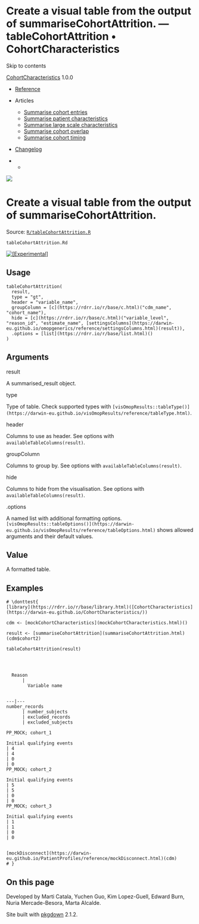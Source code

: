 # Create a visual table from the output of summariseCohortAttrition. — tableCohortAttrition • CohortCharacteristics

Skip to contents

[CohortCharacteristics](../index.html) 1.0.0

  * [Reference](../reference/index.html)
  * Articles
    * [Summarise cohort entries](../articles/summarise_cohort_entries.html)
    * [Summarise patient characteristics](../articles/summarise_characteristics.html)
    * [Summarise large scale characteristics](../articles/summarise_large_scale_characteristics.html)
    * [Summarise cohort overlap](../articles/summarise_cohort_overlap.html)
    * [Summarise cohort timing](../articles/summarise_cohort_timing.html)
  * [Changelog](../news/index.html)


  *   * [](https://github.com/darwin-eu/CohortCharacteristics/)



![](../logo.png)

# Create a visual table from the output of summariseCohortAttrition.

Source: [`R/tableCohortAttrition.R`](https://github.com/darwin-eu/CohortCharacteristics/blob/v1.0.0/R/tableCohortAttrition.R)

`tableCohortAttrition.Rd`

[![\[Experimental\]](figures/lifecycle-experimental.svg)](https://lifecycle.r-lib.org/articles/stages.html#experimental)

## Usage
    
    
    tableCohortAttrition(
      result,
      type = "gt",
      header = "variable_name",
      groupColumn = [c](https://rdrr.io/r/base/c.html)("cdm_name", "cohort_name"),
      hide = [c](https://rdrr.io/r/base/c.html)("variable_level", "reason_id", "estimate_name", [settingsColumns](https://darwin-eu.github.io/omopgenerics/reference/settingsColumns.html)(result)),
      .options = [list](https://rdrr.io/r/base/list.html)()
    )

## Arguments

result
    

A summarised_result object.

type
    

Type of table. Check supported types with `[visOmopResults::tableType()](https://darwin-eu.github.io/visOmopResults/reference/tableType.html)`.

header
    

Columns to use as header. See options with `availableTableColumns(result)`.

groupColumn
    

Columns to group by. See options with `availableTableColumns(result)`.

hide
    

Columns to hide from the visualisation. See options with `availableTableColumns(result)`.

.options
    

A named list with additional formatting options. `[visOmopResults::tableOptions()](https://darwin-eu.github.io/visOmopResults/reference/tableOptions.html)` shows allowed arguments and their default values.

## Value

A formatted table.

## Examples
    
    
    # \donttest{
    [library](https://rdrr.io/r/base/library.html)([CohortCharacteristics](https://darwin-eu.github.io/CohortCharacteristics/))
    
    cdm <- [mockCohortCharacteristics](mockCohortCharacteristics.html)()
    
    result <- [summariseCohortAttrition](summariseCohortAttrition.html)(cdm$cohort2)
    
    tableCohortAttrition(result)
    
    
    
    
      Reason
          | 
            Variable name
          
          
    ---|---  
    number_records
          | number_subjects
          | excluded_records
          | excluded_subjects
          
    PP_MOCK; cohort_1
          
    Initial qualifying events
    | 4
    | 4
    | 0
    | 0  
    PP_MOCK; cohort_2
          
    Initial qualifying events
    | 5
    | 5
    | 0
    | 0  
    PP_MOCK; cohort_3
          
    Initial qualifying events
    | 1
    | 1
    | 0
    | 0  
      
    
    [mockDisconnect](https://darwin-eu.github.io/PatientProfiles/reference/mockDisconnect.html)(cdm)
    # }
    
    

## On this page

Developed by Marti Catala, Yuchen Guo, Kim Lopez-Guell, Edward Burn, Nuria Mercade-Besora, Marta Alcalde.

Site built with [pkgdown](https://pkgdown.r-lib.org/) 2.1.2.
